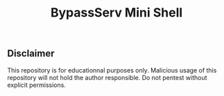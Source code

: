 
<div align="center"><h1>BypassServ Mini Shell</h1></div>
<br>

## Disclaimer

This repository is for educationnal purposes only.
Malicious usage of this repository will not hold the author responsible.
Do not pentest without explicit permissions.

